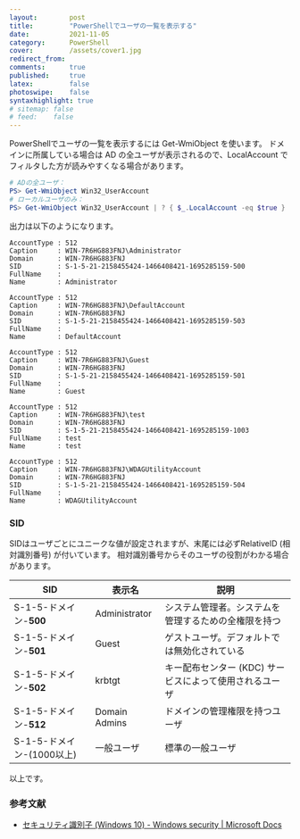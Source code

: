 ```yaml
---
layout:        post
title:         "PowerShellでユーザの一覧を表示する"
date:          2021-11-05
category:      PowerShell
cover:         /assets/cover1.jpg
redirect_from:
comments:      true
published:     true
latex:         false
photoswipe:    false
syntaxhighlight: true
# sitemap: false
# feed:    false
---
```


PowerShellでユーザの一覧を表示するには Get-WmiObject を使います。
ドメインに所属している場合は AD の全ユーザが表示されるので、LocalAccount でフィルタした方が読みやすくなる場合があります。

```powershell
# ADの全ユーザ：
PS> Get-WmiObject Win32_UserAccount
# ローカルユーザのみ：
PS> Get-WmiObject Win32_UserAccount | ? { $_.LocalAccount -eq $true }
```
出力は以下のようになります。

```
AccountType : 512
Caption     : WIN-7R6HG883FNJ\Administrator
Domain      : WIN-7R6HG883FNJ
SID         : S-1-5-21-2158455424-1466408421-1695285159-500
FullName    :
Name        : Administrator

AccountType : 512
Caption     : WIN-7R6HG883FNJ\DefaultAccount
Domain      : WIN-7R6HG883FNJ
SID         : S-1-5-21-2158455424-1466408421-1695285159-503
FullName    :
Name        : DefaultAccount

AccountType : 512
Caption     : WIN-7R6HG883FNJ\Guest
Domain      : WIN-7R6HG883FNJ
SID         : S-1-5-21-2158455424-1466408421-1695285159-501
FullName    :
Name        : Guest

AccountType : 512
Caption     : WIN-7R6HG883FNJ\test
Domain      : WIN-7R6HG883FNJ
SID         : S-1-5-21-2158455424-1466408421-1695285159-1003
FullName    : test
Name        : test

AccountType : 512
Caption     : WIN-7R6HG883FNJ\WDAGUtilityAccount
Domain      : WIN-7R6HG883FNJ
SID         : S-1-5-21-2158455424-1466408421-1695285159-504
FullName    :
Name        : WDAGUtilityAccount
```

### SID
SIDはユーザごとにユニークな値が設定されますが、末尾には必ずRelativeID (相対識別番号) が付いています。
相対識別番号からそのユーザの役割がわかる場合があります。

| SID | 表示名 | 説明
|-----|--------|-------
| S-1-5-ドメイン-**500** | Administrator | システム管理者。システムを管理するための全権限を持つ
| S-1-5-ドメイン-**501** | Guest | ゲストユーザ。デフォルトでは無効化されている
| S-1-5-ドメイン-**502** | krbtgt | キー配布センター (KDC) サービスによって使用されるユーザ
| S-1-5-ドメイン-**512** | Domain Admins | ドメインの管理権限を持つユーザ
| S-1-5-ドメイン-(1000以上) | 一般ユーザ | 標準の一般ユーザ

以上です。

### 参考文献
- [セキュリティ識別子 (Windows 10) - Windows security \| Microsoft Docs](https://docs.microsoft.com/ja-JP/windows/security/identity-protection/access-control/security-identifiers)
